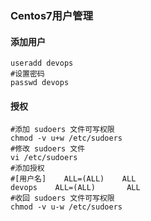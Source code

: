 ### Centos7用户管理

#### 添加用户

```
useradd devops
#设置密码
passwd devops
```

#### 授权

```
#添加 sudoers 文件可写权限
chmod -v u+w /etc/sudoers
#修改 sudoers 文件
vi /etc/sudoers
#添加授权
#[用户名]    ALL=(ALL)    ALL 
devops    ALL=(ALL)       ALL
#收回 sudoers 文件可写权限
chmod -v u-w /etc/sudoers
```



